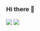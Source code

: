 ### Hi there 👋

<a width = 500>
  <img align="center" src="https://github-readme-stats.vercel.app/api?username=wxmbaci&show_icons=true&theme=radical&card_width=100%"" />
</a>
<a width = 500>
  <img align="center"  src="https://github-readme-stats.vercel.app/api/top-langs/?username=wxmbaci&show_icons=true&theme=radical&layout=compact&card_width=100%" />
</a>
